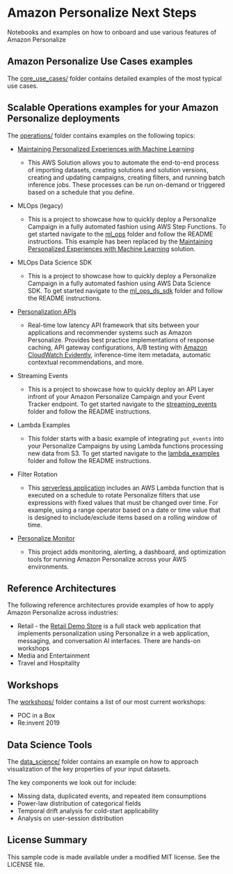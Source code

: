 # Amazon Personalize Next Steps

Notebooks and examples on how to onboard and use various features of Amazon Personalize

## Amazon Personalize Use Cases examples

The [core_use_cases/](core_use_cases/) folder contains detailed examples of the most typical use cases.

## Scalable Operations examples for your Amazon Personalize deployments

The [operations/](operations/) folder contains examples on the following topics:

* [Maintaining Personalized Experiences with Machine Learning](https://aws.amazon.com/solutions/implementations/maintaining-personalized-experiences-with-ml/)
    - This AWS Solution allows you to automate the end-to-end process of importing datasets, creating solutions and solution versions, creating and updating campaigns, creating filters, and running batch inference jobs. These processes can be run on-demand or triggered based on a schedule that you define.

* MLOps (legacy)
    - This is a project to showcase how to quickly deploy a Personalize Campaign in a fully automated fashion using AWS Step Functions. To get started navigate to the [ml_ops](operations/ml_ops/) folder and follow the README instructions. This example has been replaced by the [Maintaining Personalized Experiences with Machine Learning](https://aws.amazon.com/solutions/implementations/maintaining-personalized-experiences-with-ml/) solution.

* MLOps Data Science SDK
    - This is a project to showcase how to quickly deploy a Personalize Campaign in a fully automated fashion using AWS Data Science SDK. To get started navigate to the [ml_ops_ds_sdk](operations/ml_ops_ds_sdk/) folder and follow the README instructions.

* [Personalization APIs](https://github.com/aws-samples/personalization-apis)
    - Real-time low latency API framework that sits between your applications and recommender systems such as Amazon Personalize. Provides best practice implementations of response caching, API gateway configurations, A/B testing with [Amazon CloudWatch Evidently](https://docs.aws.amazon.com/cloudwatchevidently/latest/APIReference/Welcome.html), inference-time item metadata, automatic contextual recommendations, and more.

* Streaming Events
    - This is a project to showcase how to quickly deploy an API Layer infront of your Amazon Personalize Campaign and your Event Tracker endpoint. To get started navigate to the [streaming_events](operations/streaming_events/) folder and follow the README instructions.

* Lambda Examples
    - This folder starts with a basic example of integrating `put_events` into your Personalize Campaigns by using Lambda functions processing new data from S3. To get started navigate to the [lambda_examples](operations/lambda_examples/) folder and follow the README instructions.

* Filter Rotation
    - This [serverless application](operations/filter_rotator/) includes an AWS Lambda function that is executed on a schedule to rotate Personalize filters that use expressions with fixed values that must be changed over time. For example, using a range operator based on a date or time value that is designed to include/exclude items based on a rolling window of time.

* [Personalize Monitor](https://github.com/aws-samples/amazon-personalize-monitor)
    - This project adds monitoring, alerting, a dashboard, and optimization tools for running Amazon Personalize across your AWS environments.

## Reference Architectures

The following reference architectures provide examples of how to apply Amazon Personalize across industries:

* Retail - the [Retail Demo Store](https://github.com/aws-samples/retail-demo-store) is a full stack web application that implements personalization using Personalize in a web application, messaging, and conversation AI interfaces. There are hands-on workshops
* Media and Entertainment
* Travel and Hospitality

## Workshops

The [workshops/](workshops/) folder contains a list of our most current workshops:

* POC in a Box
* Re:invent 2019

## Data Science Tools

The [data_science/](data_science/) folder contains an example on how to approach visualization of the key properties of your input datasets.

The key components we look out for include:
- Missing data, duplicated events, and repeated item consumptions
- Power-law distribution of categorical fields
- Temporal drift analysis for cold-start applicability
- Analysis on user-session distribution

## License Summary

This sample code is made available under a modified MIT license. See the LICENSE file.
